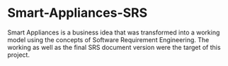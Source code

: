# Smart-Appliances-SRS
Smart Appliances is a business idea that was transformed into a working model using the concepts of Software Requirement Engineering. The working as well as the final SRS document version were the target of this project.
